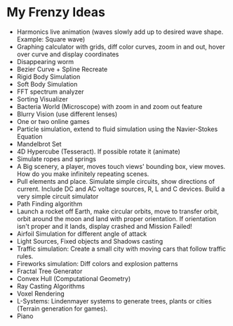 # My Frenzy Ideas
- Harmonics live animation (waves slowly add up to desired wave shape. Example: Square wave)
- Graphing calculator with grids, diff color curves, zoom in and out, hover over curve and display coordinates
- Disappearing worm
- Bezier Curve + Spline Recreate
- Rigid Body Simulation
- Soft Body Simulation
- FFT spectrum analyzer
- Sorting Visualizer
- Bacteria World (Microscope) with zoom in and zoom out feature
- Blurry Vision (use different lenses)
- One or two online games
- Particle simulation, extend to fluid simulation using the Navier-Stokes Equation
- Mandelbrot Set
- 4D Hypercube (Tesseract). If possible rotate it (animate)
- Simulate ropes and springs
- A Big scenery, a player, moves touch views' bounding box, view moves. How do you make infinitely repeating scenes.
- Pull elements and place. Simulate simple circuits, show directions of current. Include DC and AC voltage sources, R, L and C devices. Build a very simple circuit simulator
- Path Finding algorithm
- Launch a rocket off Earth, make circular orbits, move to transfer orbit, orbit around the moon and land with proper orientation. If orientation isn't proper and it lands, display crashed and Mission Failed!
- Airfoil Simulation for different angle of attack
- Light Sources, Fixed objects and Shadows casting
- Traffic simulation: Create a small city with moving cars that follow traffic rules.
- Fireworks simulation: Diff colors and explosion patterns
- Fractal Tree Generator
- Convex Hull (Computational Geometry)
- Ray Casting Algorithms
- Voxel Rendering 
- L-Systems: Lindenmayer systems to generate trees, plants or cities (Terrain generation for games).
- Piano
